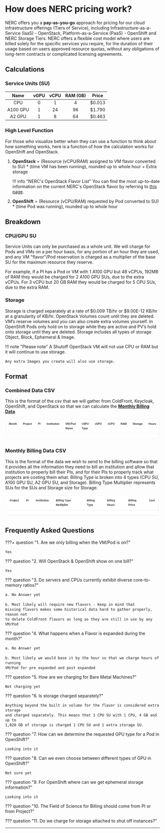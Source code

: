# How does NERC pricing work?

NERC offers you a **pay-as-you-go** approach for pricing for our cloud infrastructure
offerings (Tiers of Service), including Infrastructure-as-a-Service (IaaS) - OpenStack,
Platform-as-a-Service (PaaS) - OpenShift and NERC Storage Tiers. NERC offers a flexible
cost model where users are billed solely for the specific services you require,
for the duration of their usage based on users approved resource quotas, without
any obligations of long-term contracts or complicated licensing agreements.

## Calculations

### Service Units (SU)

| Name          | vGPU | vCPU | RAM (GB) | Price  |
| :-----------: | :--: | :--: | :------: | :----: |
| CPU           | 0    | 1    | 4        | $0.013 |
| A100 GPU      | 1    | 24   | 96       | $1.790 |
| A2 GPU        | 1    | 8    | 64       | $0.463 |

### High Level Function

For those who visualize better when they can use a function to think about how
something works, here is a function of how the calculation works for OpenShift
and OpenStack.

1. **OpenStack** = (Resource (vCPU/RAM) assigned to VM flavor converted to SU) *
(time VM has been running), rounded up to whole hour + Extra storage 

    !!! info "NERC's OpenStack Flavor List"
        You can find the most up-to-date information on the current NERC's OpenStack
        flavor by referring to [this page](../openstack/create-and-connect-to-the-VM/flavors.md).

2. **OpenShift** = (Resource (vCPU/RAM) requested by Pod converted to SU) * (time
Pod was running), rounded up to whole hour

## Breakdown

### CPU/GPU SU

Service Units can only be purchased as a whole unit. We will charge for Pods and
VMs on a per hour basis, for any portion of an hour they are used, and any VM
"flavor"/Pod reservation is charged as a multiplier of the base SU for the maximum resource they reserve.

For example, if a PI has a Pod or VM with 1 A100 GPU but 48 vCPUs, 192MB of RAM
they would be charged for 2 A100 GPU SUs, due to the extra vCPUs. For 3 vCPU but
20 GB RAM they would be charged for 5 CPU SUs, due to the extra RAM.

### Storage

Storage is charged separately at a rate of $0.009 TB/hr or $9.00E-12 KB/hr at a granularity of KB/hr. OpenStack Volumes count until they are deleted. VM’s reserve
volumes and you can also create extra volumes yourself. In OpenShift Pods only hold
on to storage while they are active and PV’s hold onto storage until they are deleted.
Storage includes all types of storage Object, Block, Ephemeral & Image.

!!! note "Please note"
    A Shutoff OpenStack VM will not use CPU or RAM but it will continue to use storage.
    
    Any extra Images you create will also use storage.

## Format

### Combined Data CSV

This is the format of the csv that we will gather from ColdFront, Keycloak, OpenShift,
and OpenStack so that we can calculate the [**Monthly Billing Data**](#monthly-billing-data).

![Combined data CSV](images/pricing-combined-data-csv-format.png)

### Monthly Billing Data CSV

This is the format of the data we wish to send to the billing software so that it
provides all the information they need to bill an institution and allow that institution to properly bill their PIs, and for their PIs to properly track what projects are
costing them what. Billing Type is broken into 4 types (CPU SU, A100 GPU SU, A2
GPU SU, and Storage). Billing Type Multiplier represents SUs for the SUs and Storage
size for Storage.

![Monthly Billing Data](images/pricing-monthly-billing-data.png)

## Frequently Asked Questions

???+ question "1. Are we only billing when the VM/Pod is on?"

    Yes

??? question "2. Will OpenStack & OpenShift show on one bill?"

    Yes

??? question "3. Do servers and CPUs currently exhibit diverse core-to-memory ratios?"

    a. No Answer yet

    b. Most likely will require new flavors - Keep in mind that
    missing flavors makes some historical data hard to gather properly, reason not
    to delete ColdFront flavors as long as they are still in use by any VM/Pod

??? question "4. What happens when a Flavor is expanded during the month?"

    a. No Answer yet

    b. Most likely we would base it by the hour so that we charge hours of running
    VM/Pod for pre expanded and post expanded

??? question "5. How are we charging for Bare Metal Machines?"

    Not charging yet

??? question "6. Is storage charged separately?"

    Anything beyond the built in volume for the flavor is considered extra storage
    and charged separately. This means that 1 CPU SU with 1 CPU, 4 GB and up to
    1,020 GB of storage is charged 1 CPU SU and 1 extra storage SU.

??? question "7. How can we determine the requested GPU type for a Pod in OpenShift?"

    Looking into it

??? question "8. Can we even choose between different types of GPU in OpenShift?"

    Not sure yet

??? question "9. For OpenShift where can we get ephemeral storage information?"

    Looking into it

??? question "10. The Field of Science for Billing should come from PI or from Project?"

??? question "11. Do we charge for storage attached to shut off instances?"

---
